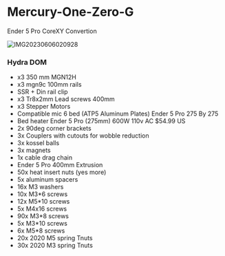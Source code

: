 # Mercury-One-Zero-G
Ender 5 Pro CoreXY Convertion

![IMG20230606020928](https://github.com/baz-snow-ss/Mercury-One-Zero-G/assets/99566898/595da43a-072a-4a87-aa13-cac3a8031ffe)



### Hydra DOM

- x3 350 mm MGN12H
- x3 mgn9c 100mm rails
- SSR + Din rail clip
- x3 Tr8x2mm Lead screws 400mm
- x3 Stepper Motors
- Compatible mic 6 bed (ATP5 Aluminum Plates) Ender 5 Pro 275 By 275
- Bed heater Ender 5 Pro (275mm) 600W 110v AC $54.99 US
- 2x 90deg corner brackets
- 3x Couplers with cutouts for wobble reduction
- 3x kossel balls
- 3x magnets
- 1x cable drag chain
- Ender 5 Pro 400mm Extrusion
- 50x heat insert nuts (yes more)
- 5x aluminum spacers
- 16x M3 washers
- 10x M3*6 screws
- 12x M5*10 screws
- 5x M4x16 screws
- 90x M3*8 screws
- 5x M3*10 screws
- 6x M5*8 screws
- 20x 2020 M5 spring Tnuts
- 30x 2020 M3 spring Tnuts
